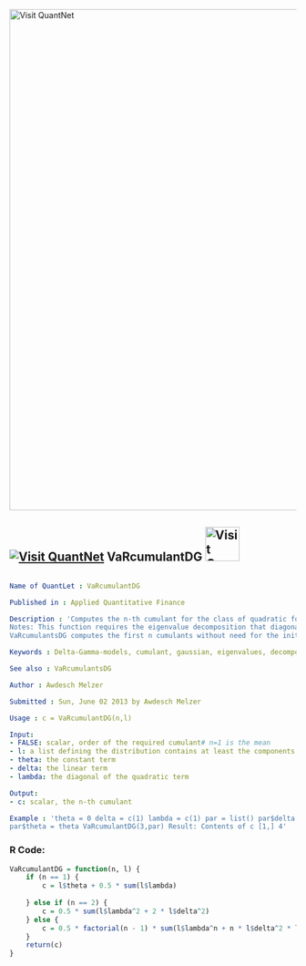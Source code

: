 
[<img src="https://github.com/QuantLet/Styleguide-and-FAQ/blob/master/pictures/banner.png" width="880" alt="Visit QuantNet">](http://quantlet.de/index.php?p=info)

## [<img src="https://github.com/QuantLet/Styleguide-and-Validation-procedure/blob/master/pictures/qloqo.png" alt="Visit QuantNet">](http://quantlet.de/) **VaRcumulantDG** [<img src="https://github.com/QuantLet/Styleguide-and-Validation-procedure/blob/master/pictures/QN2.png" width="60" alt="Visit QuantNet 2.0">](http://quantlet.de/d3/ia)

```yaml

Name of QuantLet : VaRcumulantDG

Published in : Applied Quantitative Finance

Description : 'Computes the n-th cumulant for the class of quadratic forms of Gaussian vectors.
Notes: This function requires the eigenvalue decomposition that diagonalizes the quadratic term.
VaRcumulantsDG computes the first n cumulants without need for the initial diagonalization.'

Keywords : Delta-Gamma-models, cumulant, gaussian, eigenvalues, decomposition

See also : VaRcumulantsDG

Author : Awdesch Melzer

Submitted : Sun, June 02 2013 by Awdesch Melzer

Usage : c = VaRcumulantDG(n,l)

Input: 
- FALSE: scalar, order of the required cumulant# n=1 is the mean
- l: a list defining the distribution contains at least the components theta, delta, lamda
- theta: the constant term
- delta: the linear term
- lambda: the diagonal of the quadratic term

Output: 
- c: scalar, the n-th cumulant

Example : 'theta = 0 delta = c(1) lambda = c(1) par = list() par$delta = delta par$lambda = lambda
par$theta = theta VaRcumulantDG(3,par) Result: Contents of c [1,] 4'

```


### R Code:
```r
VaRcumulantDG = function(n, l) {
    if (n == 1) {
        c = l$theta + 0.5 * sum(l$lambda)
        
    } else if (n == 2) {
        c = 0.5 * sum(l$lambda^2 + 2 * l$delta^2)
    } else {
        c = 0.5 * factorial(n - 1) * sum(l$lambda^n + n * l$delta^2 * l$lambda^(n - 2))
    }
    return(c)
} 

```
